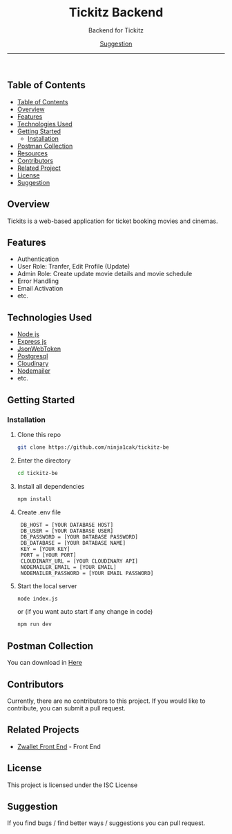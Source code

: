 <div align='center' style="text-align: center;">

<h1 style="border:0;margin:1rem">Tickitz Backend</h1>

Backend for Tickitz

[Suggestion](mailto:hauzan41200@gmail.com)

<hr>
<br>

</div>

## Table of Contents

- [Table of Contents](#table-of-contents)
- [Overview](#overview)
- [Features](#features)
- [Technologies Used](#technologies-used)
- [Getting Started](#getting-started)
  - [Installation](#installation)
- [Postman Collection](#postman-collection)
- [Resources](#resources)
- [Contributors](#contributors)
- [Related Project](#related-projects)
- [License](#license)
- [Suggestion](#suggestion)

## Overview

Tickits is a web-based application for ticket booking movies and cinemas.

## Features

- Authentication
- User Role: Tranfer, Edit Profile (Update)
- Admin Role: Create update movie details and movie schedule
- Error Handling
- Email Activation
- etc.

## Technologies Used

- [Node js](https://nodejs.org/en/docs)
- [Express js](https://expressjs.com/)
- [JsonWebToken](https://www.npmjs.com/package/jsonwebtoken)
- [Postgresql](https://www.postgresql.org/)
- [Cloudinary](https://cloudinary.com/)
- [Nodemailer](https://nodemailer.com/about/)
- etc.

## Getting Started

### Installation

1. Clone this repo

   ```bash
   git clone https://github.com/ninja1cak/tickitz-be
   ```

2. Enter the directory

   ```bash
   cd tickitz-be
   ```

3. Install all dependencies

   ```bash
   npm install
   ```

4. Create .env file

   ```env
    DB_HOST = [YOUR DATABASE HOST]
    DB_USER = [YOUR DATABASE USER]
    DB_PASSWORD = [YOUR DATABASE PASSWORD]
    DB_DATABASE = [YOUR DATABASE NAME]
    KEY = [YOUR KEY]
    PORT = [YOUR PORT]
    CLOUDINARY_URL = [YOUR CLOUDINARY API]
    NODEMAILER_EMAIL = [YOUR EMAIL]
    NODEMAILER_PASSWORD = [YOUR EMAIL PASSWORD]

   ```

5. Start the local server

   ```bash
   node index.js
   ```

   or (if you want auto start if any change in code)

   ```bash
   npm run dev
   ```

## Postman Collection

You can download in <a href='https://drive.google.com/file/d/1iGTRVvIm_XJAoyn6ciRrdqwhckKD1cm3/view?usp=sharing'> Here </a>

## Contributors

Currently, there are no contributors to this project. If you would like to contribute, you can submit a pull request.

## Related Projects

- [Zwallet Front End](https://github.com/ninja1cak/tickitz-react) - Front End

## License

This project is licensed under the ISC License

## Suggestion

If you find bugs / find better ways / suggestions you can pull request.